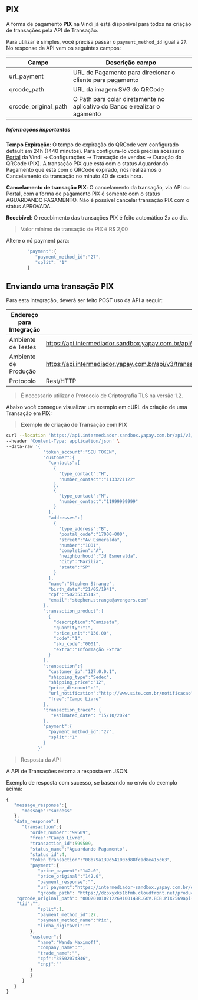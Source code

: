 ## PIX


A forma de pagamento **PIX** na Vindi já está disponível para todos na criação de transações pela API de Transação.

Para utilizar é simples, você precisa passar o `payment_method_id` igual a `27`. No response da API vem os seguintes campos:

| Campo                | Descrição campo                                                            |
|----------------------|----------------------------------------------------------------------------|
| url_payment          | URL de Pagamento para direcionar o cliente para pagamento                  |
| qrcode_path          | URL da imagem SVG do QRCode                                                |
| qrcode_original_path | O Path para colar diretamente no aplicativo do Banco e realizar o agamento |



##### Informações importantes

**Tempo Expiração**: O tempo de expiração do QRCode vem configurado default em 24h (1440 minutos). Para configura-lo você precisa acessar o [Portal](https://intermediador.yapay.com.br/settings/sales) da Vindi -> Configurações -> Transação de vendas -> Duração do QRCode (PIX). A transação PIX que está com o status Aguardando Pagamento que está com o QRCode expirado, nós realizamos o Cancelamento da transação no minuto 40 de cada hora. 


**Cancelamento de transação PIX**: O cancelamento da transação, via API ou Portal, com a forma de pagamento PIX é somente com o status AGUARDANDO PAGAMENTO. Não é possível cancelar transação PIX com o status APROVADA. 


**Recebível**: O recebimento das transações PIX é feito automático 2x ao dia.


> Valor mínimo de transação de PIX é R$ 2,00


Altere o nó payment para:

```javascript
	    "payment":{  
	       "payment_method_id":"27",
	       "split": "1"
	    }
```


## Enviando uma transação PIX

Para esta integração, deverá ser feito <span class="post">POST</span> uso da API a seguir:

| Endereço para Integração |                                                                              |
|--------------------------|----------------------------------------------------------------------------|
| Ambiente de Testes       | https://api.intermediador.sandbox.yapay.com.br/api/v3/transactions/payment |
| Ambiente de Produção     | https://api.intermediador.yapay.com.br/api/v3/transactions/payment |
| Protocolo                | Rest/HTTP                                                                  |

> É necessario utilizar o Protocolo de Criptografia TLS na versão 1.2. 

Abaixo você consegue visualizar um exemplo em cURL da criação de uma Transação em PIX:

> **Exemplo de criação de Transação com PIX**

```bash
curl --location 'https://api.intermediador.sandbox.yapay.com.br/api/v3/transactions/payments' \
--header 'Content-Type: application/json' \
--data-raw '{
              "token_account":"SEU TOKEN",
              "customer":{
                "contacts":[
                  {
                    "type_contact":"H",
                    "number_contact":"1133221122"
                  },
                  {
                    "type_contact":"M",
                    "number_contact":"11999999999"
                  }
                ],
                "addresses":[
                  {
                    "type_address":"B",
                    "postal_code":"17000-000",
                    "street":"Av Esmeralda",
                    "number":"1001",
                    "completion":"A",
                    "neighborhood":"Jd Esmeralda",
                    "city":"Marilia",
                    "state":"SP"
                  }
                ],
                "name":"Stephen Strange",
                "birth_date":"21/05/1941",
                "cpf":"50235335142",
                "email":"stephen.strange@avengers.com"
              },
              "transaction_product":[
                {
                  "description":"Camiseta",
                  "quantity":"1",
                  "price_unit":"130.00",
                  "code":"1",
                  "sku_code":"0001",
                  "extra":"Informação Extra"
                }
              ],
              "transaction":{
                "customer_ip":"127.0.0.1",
                "shipping_type":"Sedex",
                "shipping_price":"12",
                "price_discount":"",
                "url_notification":"http://www.site.com.br/notificacao",
                "free":"Campo Livre"
              },
              "transaction_trace": {
                 "estimated_date": "15/10/2024"
              },
              "payment":{
                "payment_method_id":"27",
                "split":"1"
              }
            }'

```


> Resposta da API

A API de Transações retorna a resposta em <span class="post">JSON</span>.

Exemplo de resposta com sucesso, se baseando no envio do exemplo acima:


```javascript
{
   "message_response":{
      "message":"success"
   },
   "data_response":{
      "transaction":{
         "order_number":"99509",
         "free":"Campo Livre",
         "transaction_id":599509,
         "status_name":"Aguardando Pagamento",
         "status_id":4,
         "token_transaction":"08b79a139d541003d88fcad8e415c63",
         "payment":{
            "price_payment":"142.0",
            "price_original":"142.0",
            "payment_response":"",
            "url_payment":"https://intermediador-sandbox.yapay.com.br/orders/pix/c0192199748828323ff07d0d1c409885",
            "qrcode_path": "https://dzpxyxks1bfmb.cloudfront.net/production/bs2/71885394_qrcode.svg",
	"qrcode_original_path": "00020101021226910014BR.GOV.BCB.PIX2569api-pix-h.bancobs2.com.br/spi/v2/61d4f657-0120-44c2-b51a-843425bb4572520400005303986540560.005802BR5905Yapay6014Belo Horizonte61083038040362070503***6304DE06",
	"tid":"",
            "split":1,
            "payment_method_id":27,
            "payment_method_name":"Pix",
            "linha_digitavel":""
         },
         "customer":{
            "name":"Wanda Maximoff",
            "company_name":"",
            "trade_name":"",
            "cpf":"35502074846",
            "cnpj":""
         }
         }
      }
   }
}
```
